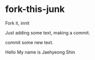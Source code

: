 # fork-this-junk
Fork it, innit

Just adding some text, making a commit.

commit some new text.

Hello My name is Jaehyeong Shin
